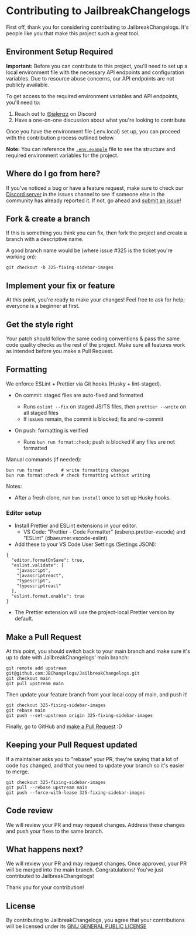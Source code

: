 # Contributing to JailbreakChangelogs

First off, thank you for considering contributing to JailbreakChangelogs. It's people like you that make this project such a great tool.

## Environment Setup Required

**Important:** Before you can contribute to this project, you'll need to set up a local environment file with the necessary API endpoints and configuration variables. Due to resource abuse concerns, our API endpoints are not publicly available.

To get access to the required environment variables and API endpoints, you'll need to:

1. Reach out to [@jalenzz](https://discord.com/users/1019539798383398946) on Discord
2. Have a one-on-one discussion about what you're looking to contribute

Once you have the environment file (.env.local) set up, you can proceed with the contribution process outlined below.

**Note:** You can reference the [`.env.example`](.env.example) file to see the structure and required environment variables for the project.

## Where do I go from here?

If you've noticed a bug or have a feature request, make sure to check our [Discord server](https://discord.jailbreakchangelogs.xyz) in the issues channel to see if someone else in the community has already reported it. If not, go ahead and [submit an issue](https://www.jailbreakchangelogs.xyz?report-issue)!

## Fork & create a branch

If this is something you think you can fix, then fork the project and create a branch with a descriptive name.

A good branch name would be (where issue #325 is the ticket you're working on):

```
git checkout -b 325-fixing-sidebar-images
```

## Implement your fix or feature

At this point, you're ready to make your changes! Feel free to ask for help; everyone is a beginner at first.

## Get the style right

Your patch should follow the same coding conventions & pass the same code quality checks as the rest of the project. Make sure all features work as intended before you make a Pull Request.

## Formatting

We enforce ESLint + Prettier via Git hooks (Husky + lint-staged).

- On commit: staged files are auto-fixed and formatted
  - Runs `eslint --fix` on staged JS/TS files, then `prettier --write` on all staged files
  - If issues remain, the commit is blocked; fix and re-commit

- On push: formatting is verified
  - Runs `bun run format:check`; push is blocked if any files are not formatted

Manual commands (if needed):

```
bun run format       # write formatting changes
bun run format:check # check formatting without writing
```

Notes:

- After a fresh clone, run `bun install` once to set up Husky hooks.

### Editor setup

- Install Prettier and ESLint extensions in your editor.
  - VS Code: "Prettier - Code Formatter" (esbenp.prettier-vscode) and "ESLint" (dbaeumer.vscode-eslint)
- Add these to your VS Code User Settings (Settings JSON):

```
{
  "editor.formatOnSave": true,
  "eslint.validate": [
    "javascript",
    "javascriptreact",
    "typescript",
    "typescriptreact"
  ],
  "eslint.format.enable": true
}
```

- The Prettier extension will use the project-local Prettier version by default.

## Make a Pull Request

At this point, you should switch back to your main branch and make sure it's up to date with JailbreakChangelogs' main branch:

```
git remote add upstream git@github.com:JBChangelogs/JailbreakChangelogs.git
git checkout main
git pull upstream main
```

Then update your feature branch from your local copy of main, and push it!

```
git checkout 325-fixing-sidebar-images
git rebase main
git push --set-upstream origin 325-fixing-sidebar-images
```

Finally, go to GitHub and [make a Pull Request](https://github.com/JBChangelogs/JailbreakChangelogs/pulls) :D

## Keeping your Pull Request updated

If a maintainer asks you to "rebase" your PR, they're saying that a lot of code has changed, and that you need to update your branch so it's easier to merge.

```
git checkout 325-fixing-sidebar-images
git pull --rebase upstream main
git push --force-with-lease 325-fixing-sidebar-images
```

## Code review

We will review your PR and may request changes. Address these changes and push your fixes to the same branch.

## What happens next?

We will review your PR and may request changes. Once approved, your PR will be merged into the main branch. Congratulations! You've just contributed to JailbreakChangelogs!

Thank you for your contribution!

## License

By contributing to JailbreakChangelogs, you agree that your contributions will be licensed under its [GNU GENERAL PUBLIC LICENSE](./LICENSE)
